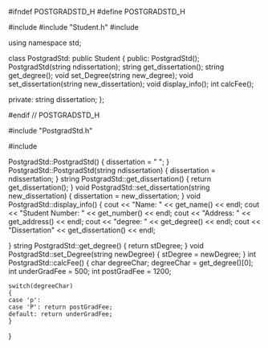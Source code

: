 #ifndef POSTGRADSTD_H
#define POSTGRADSTD_H

#include <iostream>
#include "Student.h"
#include <string>

using namespace std;


class PostgradStd: public Student
{
public:
    PostgradStd();
    PostgradStd(string ndissertation);
    string get_dissertation();
    string get_degree();
    void set_Degree(string new_degree);
    void set_dissertation(string new_dissertation);
    void display_info();
    int calcFee();

private:
    string dissertation;
};

#endif // POSTGRADSTD_H

#include "PostgradStd.h"

#include <iostream>

PostgradStd::PostgradStd()
{
    dissertation = " ";
}
PostgradStd::PostgradStd(string ndissertation)
{
    dissertation = ndissertation;
}
string PostgradStd::get_dissertation()
{
    return get_dissertation();
}
void PostgradStd::set_dissertation(string new_dissertation)
{
    dissertation = new_dissertation;
}
void PostgradStd::display_info()
{
    cout << "Name: " << get_name() << endl;
    cout << "Student Number: " << get_number() << endl;
    cout << "Address: " << get_address() << endl;
    cout << "degree: " << get_degree() << endl;
    cout << "Dissertation" << get_dissertation() << endl;

}
string PostgradStd::get_degree()
{
    return stDegree;
}
void PostgradStd::set_Degree(string newDegree)
{
    stDegree = newDegree;
}
int PostgradStd::calcFee()
{
    char degreeChar;
    degreeChar = get_degree()[0];
    int underGradFee = 500;
    int postGradFee = 1200;

    switch(degreeChar)
    {
    case 'p':
    case 'P': return postGradFee;
    default: return underGradFee;
    }

}

